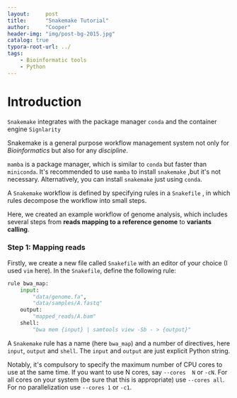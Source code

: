 ```yaml
---
layout:     post
title:      "Snakemake Tutorial"
author:     "Cooper"
header-img: "img/post-bg-2015.jpg"
catalog: true
typora-root-url: ../
tags:
    - Bioinformatic tools
    - Python
---
```


# Introduction





`Snakemake` integrates with the package manager `conda` and the container engine `Signlarity`

Snakemake is a general purpose workflow management system not only for *Bioinformatics* but also for any *discipline*.

`mamba` is a package manager, which is similar to `conda` but faster than `miniconda`. It's recommended to use `mamba` to install `snakemake` ,but it's not necessary. Alternatively, you can install `snakemake` just using `conda`.



A `Snakemake` workflow is defined by specifying rules in a `Snakefile` , in which rules decompose the workflow into small steps.

Here, we created an example workflow of genome analysis, which includes several steps from **reads mapping to a reference genome** to **variants calling**.

### Step 1: Mapping reads

Firstly, we create a new file called `Snakefile` with an editor of your choice (I used `vim` here). In the `Snakefile`, define the following rule:

```python
rule bwa_map:
    input:
        "data/genome.fa",
        "data/samples/A.fastq"
    output:
        "mapped_reads/A.bam"
    shell:
        "bwa mem {input} | samtools view -Sb - > {output}"
```

A `Snakemake` rule has a name (here `bwa_map`) and a number of directives, here `input`, `output` and `shell`. The `input` and `output`  are just explicit Python string.



Notably, it's compulsory to specify the maximum number of CPU cores to use at the same time. If you want to use N cores, say `--cores  N` or `-cN`. For all cores on your system (be sure that this is appropriate) use `--cores all`. For no parallelization use `--cores 1` or `-c1`.



